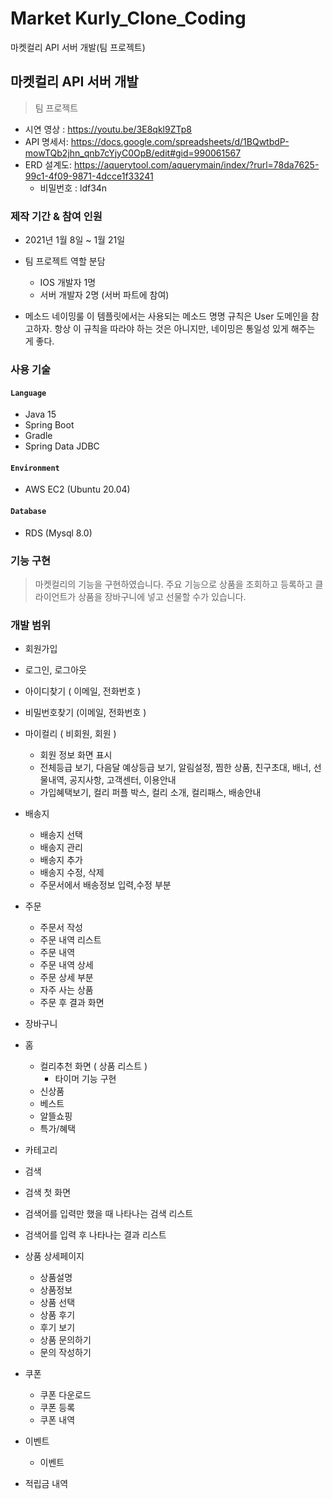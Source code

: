 # Market Kurly_Clone_Coding
마켓컬리 API 서버 개발(팀 프로젝트)

## 마켓컬리 API 서버 개발 
> 팀 프로젝트
- 시연 영상 : https://youtu.be/3E8qkl9ZTp8
- API 명세서: https://docs.google.com/spreadsheets/d/1BQwtbdP-mowTQb2jhn_qnb7cYjyC0OpB/edit#gid=990061567
- ERD 설계도: https://aquerytool.com/aquerymain/index/?rurl=78da7625-99c1-4f09-9871-4dcce1f33241
    - 비밀번호 : ldf34n   

### 제작 기간 & 참여 인원
- 2021년 1월 8일 ~ 1월 21일  
- 팀 프로젝트 역할 분담 
    - IOS 개발자 1명
    - 서버 개발자 2명 (서버 파트에 참여)

- 메소드 네이밍룰
  이 템플릿에서는 사용되는 메소드 명명 규칙은 User 도메인을 참고하자. 항상 이 규칙을 따라야 하는 것은 아니지만, 네이밍은 통일성 있게 해주는 게 좋다.

### 사용 기술
#### `Language`
  - Java 15
  - Spring Boot 
  - Gradle
  - Spring Data JDBC 
#### `Environment`  
  - AWS EC2 (Ubuntu 20.04)  
#### `Database`  
  - RDS (Mysql 8.0)

### 기능 구현
> 마켓컬리의 기능을 구현하였습니다.
> 주요 기능으로 상품을 조회하고 등록하고 클라이언트가 상품을 장바구니에 넣고 선물할 수가 있습니다.

### 개발 범위

- 회원가입
- 로그인, 로그아웃
- 아이디찾기 ( 이메일, 전화번호 )
- 비밀번호찾기 (이메일, 전화번호 )
- 마이컬리 ( 비회원, 회원 )
    - 회원 정보 화면 표시
    - 전체등급 보기, 다음달 예상등급 보기, 알림설정, 찜한 상품, 친구초대, 배너, 선물내역, 공지사항, 고객센터, 이용안내
    - 가입혜택보기, 컬리 퍼플 박스, 컬리 소개, 컬리패스, 배송안내
    
- 배송지
    - 배송지 선택
    - 배송지 관리
    - 배송지 추가
    - 배송지 수정, 삭제
    - 주문서에서 배송정보 입력,수정 부분
- 주문
    - 주문서 작성
    - 주문 내역 리스트
    - 주문 내역
    - 주문 내역 상세
    - 주문 상세 부분
    - 자주 사는 상품
    - 주문 후 결과 화면
- 장바구니
- 홈
    - 컬리추천 화면 ( 상품 리스트 )
        - 타이머 기능 구현
    - 신상품
    - 베스트
    - 알뜰쇼핑
    - 특가/혜택
- 카테고리
- 검색
 - 검색 첫 화면
 - 검색어를 입력만 했을 때 나타나는 검색 리스트
 - 검색어를 입력 후 나타나는 결과 리스트
- 상품 상세페이지
    - 상품설명
    - 상품정보
    - 상품 선택
    - 상품 후기
    - 후기 보기
    - 상품 문의하기
    - 문의 작성하기
- 쿠폰
    - 쿠폰 다운로드
    - 쿠폰 등록
    - 쿠폰 내역
- 이벤트
    - 이벤트 
- 적립금 내역

